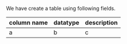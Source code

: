 We have create a table using following fields.

|column name | datatype | description |
|------|------|---------|
|a|b|c|
